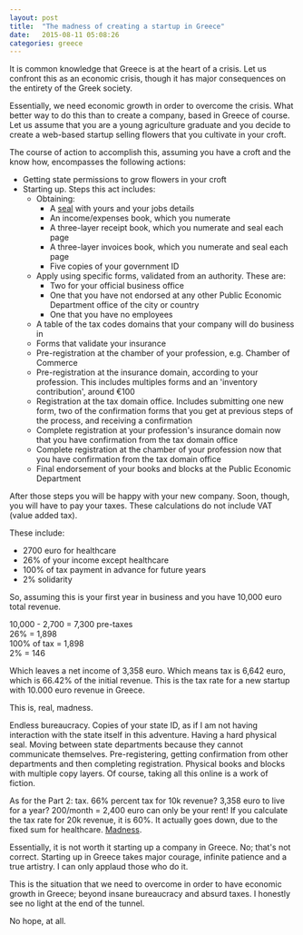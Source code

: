 ```yaml
---
layout: post
title:  "The madness of creating a startup in Greece"
date:   2015-08-11 05:08:26
categories: greece
---
```

It is common knowledge that Greece is at the heart of a crisis. Let us confront this as an economic crisis, though it has major consequences on the entirety of the Greek society.

Essentially, we need economic growth in order to overcome the crisis. What better way to do this than to create a company, based in Greece of course. Let us assume that you are a young agriculture graduate and you decide to create a web-based startup selling flowers that you cultivate in your croft.

The course of action to accomplish this, assuming you have a croft and the know how, encompasses the following actions:

* Getting state permissions to grow flowers in your croft
* Starting up. Steps this act includes:
	* Obtaining:
		* A [seal](http://www.kretsis.com/print/images/uploads/sfragida4.jpg) with yours and your jobs details
	 	* An income/expenses book, which you numerate
	 	* A three-layer receipt book, which you numerate and seal each page
	 	* A three-layer invoices book, which you numerate and seal each page
	 	* Five copies of your government ID
	* Apply using specific forms, validated from an authority. These are:
		* Two for your official business office
		* One that you have not endorsed at any other Public Economic Department office of the city or country
		* One that you have no employees
	* A table of the tax codes domains that your company will do business in
	* Forms that validate your insurance
	* Pre-registration at the chamber of your profession, e.g. Chamber of Commerce
	* Pre-registration at the insurance domain, according to your profession. This includes multiples forms and an 'inventory contribution', around €100
	* Registration at the tax domain office. Includes submitting one new form, two of the confirmation forms that you get at previous steps of the process, and receiving a confirmation
	* Complete registration at your profession's insurance domain now that you have confirmation from the tax domain office
	* Complete registration at the chamber of your profession now that you have confirmation from the tax domain office
	* Final endorsement of your books and blocks at the Public Economic Department


After those steps you will be happy with your new company. Soon, though, you will have to pay your taxes. These calculations do not include VAT (value added tax).

These include:

* 2700 euro for healthcare
* 26% of your income except healthcare
* 100% of tax payment in advance for future years
* 2% solidarity

So, assuming this is your first year in business and you have 10,000 euro total revenue.

10,000 - 2,700 = 7,300 pre-taxes  
26% = 1,898  
100% of tax = 1,898  
2% = 146  

Which leaves a net income of 3,358 euro. Which means tax is 6,642 euro, which is 66.42% of the initial revenue. This is the tax rate for a new startup with 10.000 euro revenue in Greece.

This is, real, madness.

Endless bureaucracy. Copies of your state ID, as if I am not having interaction with the state itself in this adventure. Having a hard physical seal. Moving between state departments because they cannot communicate themselves. Pre-registering, getting confirmation from other departments and then completing registration. Physical books and blocks with multiple copy layers. Of course, taking all this online is a work of fiction.

As for the Part 2: tax. 66% percent tax for 10k revenue? 3,358 euro to live for a year? 200/month = 2,400 euro can only be your rent! If you calculate the tax rate for 20k revenue, it is 60%. It actually goes down, due to the fixed sum for healthcare. [Madness](https://www.youtube.com/watch?v=-qR0Uke2XNI&t=20).

Essentially, it is not worth it starting up a company in Greece. No; that's not correct. Starting up in Greece takes major courage, infinite patience and a true artistry. I can only applaud those who do it.

This is the situation that we need to overcome in order to have economic growth in Greece; beyond insane bureaucracy and absurd taxes. I honestly see no light at the end of the tunnel.

No hope, at all.
